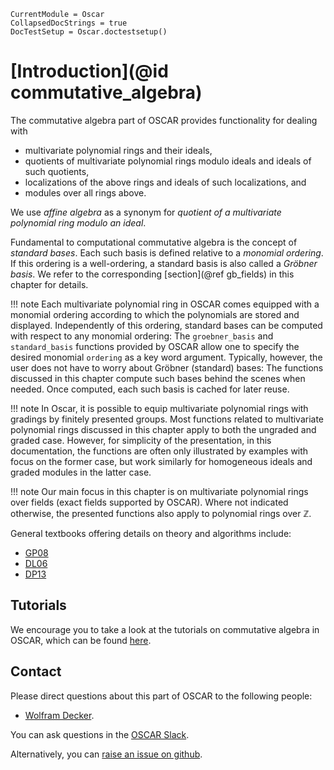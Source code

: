 ```@meta
CurrentModule = Oscar
CollapsedDocStrings = true
DocTestSetup = Oscar.doctestsetup()
```

# [Introduction](@id commutative_algebra)

The commutative algebra part of OSCAR provides functionality for dealing with

- multivariate polynomial rings and their ideals,
- quotients of multivariate polynomial rings modulo ideals and ideals of such quotients,
- localizations of the above rings and ideals of such localizations, and 
- modules over all rings above.

We use *affine algebra* as a synonym for *quotient of a multivariate polynomial ring modulo an ideal*.

Fundamental to computational commutative algebra is the concept of *standard bases*. Each such basis
is defined relative to a *monomial ordering*. If this ordering is a well-ordering, a standard basis is also called
a *Gröbner basis*. We refer to the corresponding [section](@ref gb_fields) in this chapter for details.

!!! note
    Each multivariate polynomial ring in OSCAR comes equipped with a monomial ordering according to which the
    polynomials are stored and displayed. Independently of this ordering, standard bases can be computed with respect
    to any monomial ordering: The `groebner_basis` and `standard_basis` functions provided by OSCAR allow one to
    specify the desired monomial `ordering` as a key word argument. Typically, however, the user does not have
    to worry about Gröbner (standard) bases: The functions discussed in this chapter compute such bases behind
    the scenes when needed. Once computed, each such basis is cached for later reuse.

!!! note
    In Oscar, it is possible to equip multivariate polynomial rings with gradings by finitely presented groups. 
    Most functions related to multivariate polynomial rings discussed in this chapter apply to both the ungraded and graded case.
	However, for simplicity of the presentation, in this documentation, the functions are often only illustrated by examples with
    focus on the former case, but work similarly for homogeneous ideals and graded modules in the latter case.

!!! note
    Our main focus in this chapter is on multivariate polynomial rings over fields (exact fields supported by OSCAR). Where not indicated
    otherwise, the presented functions also apply to polynomial rings over $\mathbb Z$. 

General textbooks offering details on theory and algorithms include: 
- [GP08](@cite)
- [DL06](@cite)
- [DP13](@cite)


## Tutorials

We encourage you to take a look at the tutorials on commutative algebra in
OSCAR, which can be found [here](https://www.oscar-system.org/tutorials/CommutativeAlgebra/).


## Contact

Please direct questions about this part of OSCAR to the following people:
* [Wolfram Decker](https://math.rptu.de/en/wgs/agag/people/head/decker).

You can ask questions in the [OSCAR Slack](https://www.oscar-system.org/community/#slack).

Alternatively, you can [raise an issue on github](https://www.oscar-system.org/community/#how-to-report-issues).
